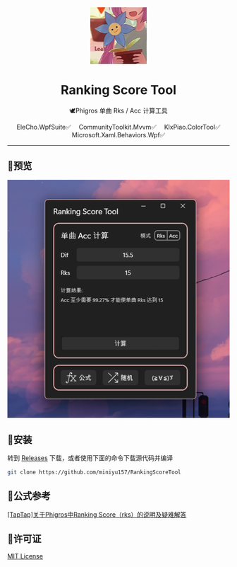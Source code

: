 ﻿<div align="center">
    <img src="./Ranking%20Score%20Tool/Images/logo.png" width="128" height="128" />
    <h1>Ranking Score Tool</h1>
    <p>🕊Phigros 单曲 Rks / Acc 计算工具</p>
    <a href="https://github.com/OrgEleCho/EleCho.WpfSuite" style="text-decoration:none;margin:0.5em">EleCho.WpfSuite✅</a>
    <a href="https://github.com/CommunityToolkit/dotnet" style="text-decoration:none;margin:0.5em">CommunityToolkit.Mvvm✅</a>
    <a href="https://github.com/miniyu157/KlxPiao.ColorTool" style="text-decoration:none;margin:0.5em">KlxPiao.ColorTool✅</a>
    <a href="https://github.com/Microsoft/XamlBehaviorsWpf" style="text-decoration:none;margin:0.5em">Microsoft.Xaml.Behaviors.Wpf✅</a>
</div>

---

## 🍍预览
<div align="center">
    <img src="./Preview.png" />
</div>

## 🍉安装

转到 [Releases](https://github.com/miniyu157/RankingScoreTool/releases) 下载，或者使用下面的命令下载源代码并编译
```bash
git clone https://github.com/miniyu157/RankingScoreTool
```

## 🍓公式参考

[[TapTap]关于Phigros中Ranking Score（rks）的说明及疑难解答](https://www.taptap.cn/moment/181012542707992850)

## 🍞许可证
[MIT License](./LICENSE)